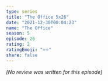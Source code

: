 ```yaml
---
type: series
title: "The Office 5x26"
date: "2021-12-30T00:04:23"
name: "The Office"
season: 5
episode: 26
rating: 2
ratingEmoji: "⭐️⭐️"
share: false
---
```


*[No review was written for this episode]*
